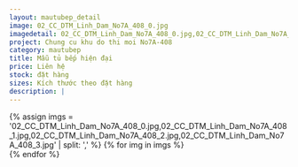 ```yaml
---
layout: mautubep_detail
image: 02_CC_DTM_Linh_Dam_No7A_408_0.jpg
imagedetail: 02_CC_DTM_Linh_Dam_No7A_408_0.jpg,02_CC_DTM_Linh_Dam_No7A_408_1.jpg,02_CC_DTM_Linh_Dam_No7A_408_2.jpg,02_CC_DTM_Linh_Dam_No7A_408_3.jpg
project: Chung cu khu do thi moi No7A-408
category: mautubep
title: Mẫu tủ bếp hiện đại
price: Liên hệ
stock: đặt hàng
sizes: Kích thước theo đặt hàng
description: |
---
```

<section class="no-padding" id="two">
	<div class="container-fluid">
	<div class="row-no-gutters">
	{% assign imgs = '02_CC_DTM_Linh_Dam_No7A_408_0.jpg,02_CC_DTM_Linh_Dam_No7A_408_1.jpg,02_CC_DTM_Linh_Dam_No7A_408_2.jpg,02_CC_DTM_Linh_Dam_No7A_408_3.jpg' | split: ',' %}
	{% for img in imgs %}
	   <div class="col-lg-6 col-sm-6 col-md-6"> 
			<a href="#" class="portfolio-box">
			<img src="{{site.baseurl}}/assets/images/tubep/{{img}}" class="image main" alt="">
			</a>
		</div>
	{% endfor %}			
	</div>
	</div>
</section>
